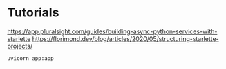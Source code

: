 # Tutorials

https://app.pluralsight.com/guides/building-async-python-services-with-starlette
https://florimond.dev/blog/articles/2020/05/structuring-starlette-projects/


```shell script
uvicorn app:app

```